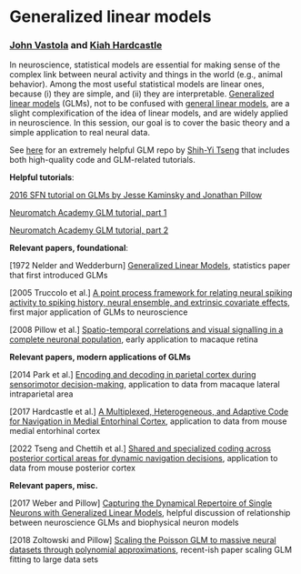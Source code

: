 # Generalized linear models
### [John Vastola](https://johnvastola.com) and [Kiah Hardcastle](https://www.kiahhardcastle.info/home)

In neuroscience, statistical models are essential for making sense of the complex link between neural activity and things in the world (e.g., animal behavior). Among the most useful statistical models are linear ones, because (i) they are simple, and (ii) they are interpretable. [Generalized linear models](https://en.wikipedia.org/wiki/Generalized_linear_model) (GLMs), not to be confused with [general linear models](https://en.wikipedia.org/wiki/General_linear_model), are a slight complexification of the idea of linear models, and are widely applied in neuroscience. In this session, our goal is to cover the basic theory and a simple application to real neural data. 

See [here](https://github.com/sytseng/GLM_Tensorflow_2) for an extremely helpful GLM repo by [Shih-Yi Tseng](https://github.com/sytseng) that includes both high-quality code and GLM-related tutorials.


**Helpful tutorials**:

[2016 SFN tutorial on GLMs by Jesse Kaminsky and Jonathan Pillow](https://github.com/pillowlab/GLMspiketraintutorial_python)

[Neuromatch Academy GLM tutorial, part 1](https://compneuro.neuromatch.io/tutorials/W1D3_GeneralizedLinearModels/student/W1D3_Tutorial1.html)

[Neuromatch Academy GLM tutorial, part 2](https://compneuro.neuromatch.io/tutorials/W1D3_GeneralizedLinearModels/student/W1D3_Tutorial2.html)


**Relevant papers, foundational**:

[1972 Nelder and Wedderburn] [Generalized Linear Models](https://www.jstor.org/stable/2344614), statistics paper that first introduced GLMs

[2005 Truccolo et al.] [A point process framework for relating neural spiking activity to spiking history, neural ensemble, and extrinsic covariate effects](https://pubmed.ncbi.nlm.nih.gov/15356183/), first major application of GLMs to neuroscience

[2008 Pillow et al.] [Spatio-temporal correlations and visual signalling in a complete neuronal population](https://www.nature.com/articles/nature07140), early application to macaque retina

**Relevant papers, modern applications of GLMs**

[2014 Park et al.] [Encoding and decoding in parietal cortex during sensorimotor decision-making](https://www.nature.com/articles/nn.3800), application to data from macaque lateral intraparietal area

[2017 Hardcastle et al.] [A Multiplexed, Heterogeneous, and Adaptive Code for Navigation in Medial Entorhinal Cortex](https://doi.org/10.1016/j.neuron.2017.03.025), application to data from mouse medial entorhinal cortex

[2022 Tseng and Chettih et al.] [Shared and specialized coding across posterior cortical areas for dynamic navigation decisions](https://doi.org/10.1016/j.neuron.2022.05.012), application to data from mouse posterior cortex


**Relevant papers, misc.**

[2017 Weber and Pillow] [Capturing the Dynamical Repertoire of Single Neurons with Generalized Linear Models](https://direct.mit.edu/neco/article-abstract/29/12/3260/8316/Capturing-the-Dynamical-Repertoire-of-Single), helpful discussion of relationship between neuroscience GLMs and biophysical neuron models

[2018 Zoltowski and Pillow] [Scaling the Poisson GLM to massive neural datasets through polynomial approximations](https://proceedings.neurips.cc/paper_files/paper/2018/hash/3fab5890d8113d0b5a4178201dc842ad-Abstract.html), recent-ish paper scaling GLM fitting to large data sets

